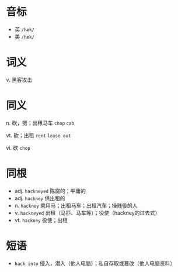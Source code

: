 # 音标

- 英 `/hæk/`
- 美 `/hæk/`

# 词义

v. 黑客攻击


# 同义

n. 砍，劈；出租马车
`chop` `cab`

vt. 砍；出租
`rent` `lease out`

vi. 砍
`chop`

# 同根

- adj. `hackneyed` 陈腐的；平庸的
- adj. `hackney` 供出租的
- n. `hackney` 乘用马；出租马车；出租汽车；操贱役的人
- v. `hackneyed` 出租（马匹、马车等）；役使（hackney的过去式）
- vt. `hackney` 役使；出租

# 短语

- `hack into` 侵入，潜入（他人电脑）；私自存取或篡改（他人电脑资料）

